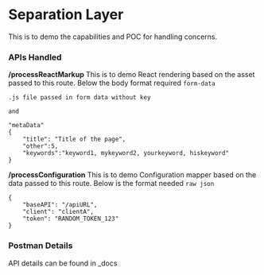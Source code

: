 # Separation Layer
This is to demo the capabilities and POC for handling concerns.

### APIs Handled
**/processReactMarkup**
This is to demo React rendering based on the asset passed to this route. Below the body format required
`form-data`
```
.js file passed in form data without key

and

"metaData"
{
    "title": "Title of the page",
    "other":5,
    "keywords":"keyword1, mykeyword2, yourkeyword, hiskeyword"
}
```

**/processConfiguration**
This is to demo Configuration mapper based on the data passed to this route. Below is the format needed
`raw json`
```
{
	"baseAPI": "/apiURL",
	"client": "clientA",
	"token": "RANDOM_TOKEN_123"
}
```

### Postman Details
API details can be found in _docs
